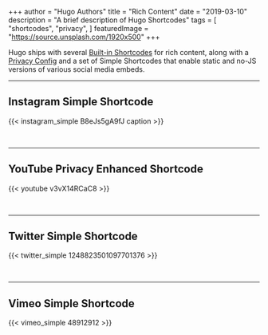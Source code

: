 +++
author = "Hugo Authors"
title = "Rich Content"
date = "2019-03-10"
description = "A brief description of Hugo Shortcodes"
tags = [
    "shortcodes",
    "privacy",
]
featuredImage = "https://source.unsplash.com/1920x500"
+++

Hugo ships with several [Built-in Shortcodes](https://gohugo.io/content-management/shortcodes/#use-hugo-s-built-in-shortcodes) for rich content, along with a [Privacy Config](https://gohugo.io/about/hugo-and-gdpr/) and a set of Simple Shortcodes that enable static and no-JS versions of various social media embeds.
<!--more-->
---

## Instagram Simple Shortcode

{{< instagram_simple B8eJs5gA9fJ caption >}}

<br>

---

## YouTube Privacy Enhanced Shortcode

{{< youtube v3vX14RCaC8 >}}

<br>

---

## Twitter Simple Shortcode

{{< twitter_simple 1248823501097701376 >}}


<br>

---

## Vimeo Simple Shortcode

{{< vimeo_simple 48912912 >}}
